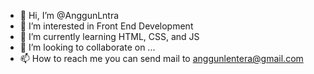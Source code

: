 - 👋 Hi, I’m @AnggunLntra
- 👀 I’m interested in Front End Development
- 🌱 I’m currently learning HTML, CSS, and JS
- 💞️ I’m looking to collaborate on ...
- 📫 How to reach me you can send mail to anggunlentera@gmail.com

<!---
AnggunLntra/AnggunLntra is a ✨ special ✨ repository because its `README.md` (this file) appears on your GitHub profile.
You can click the Preview link to take a look at your changes.
--->
